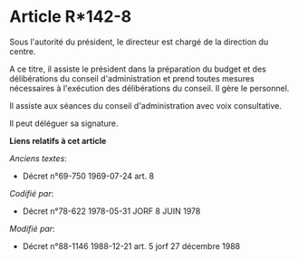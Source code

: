 # Article R*142-8

Sous l'autorité du président, le directeur est chargé de la direction du centre.

A ce titre, il assiste le président dans la préparation du budget et des délibérations du conseil d'administration et prend
toutes mesures nécessaires à l'exécution des délibérations du conseil. Il gère le personnel.

Il assiste aux séances du conseil d'administration avec voix consultative.

Il peut déléguer sa signature.

**Liens relatifs à cet article**

_Anciens textes_:

  - Décret n°69-750 1969-07-24 art. 8

_Codifié par_:

  - Décret n°78-622 1978-05-31 JORF 8 JUIN 1978

_Modifié par_:

  - Décret n°88-1146 1988-12-21 art. 5 jorf 27 décembre 1988
